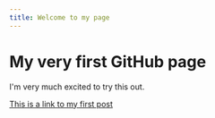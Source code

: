 ```yaml
---
title: Welcome to my page
---
```


# My very first GitHub page

I'm very much excited to try this out.

[This is a link to my first post](/_posts/2023-01-24-blog-post.md)

